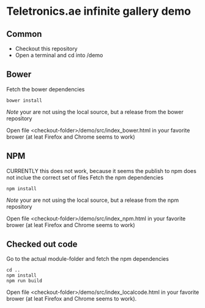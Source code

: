 # Teletronics.ae infinite gallery demo

## Common

* Checkout this repository
* Open a terminal and cd into <checkout-folder>/demo

## Bower

Fetch the bower dependencies
```
bower install
```
*Note* your are not using the local source, but a release from the bower repository

Open file &lt;checkout-folder&gt;/demo/src/index_bower.html in your favorite brower (at leat Firefox and Chrome seems to work)

## NPM

CURRENTLY this does not work, because it seems the publish to npm does not inclue the correct set of files
Fetch the npm dependencies
```
npm install
```
*Note* your are not using the local source, but a release from the npm repository

Open file &lt;checkout-folder&gt;/demo/src/index_npm.html in your favorite brower (at leat Firefox and Chrome seems to work)

## Checked out code

Go to the actual module-folder and fetch the npm dependencies
```
cd ..
npm install
npm run build
```

Open file &lt;checkout-folder&gt;/demo/src/index_localcode.html in your favorite brower (at leat Firefox and Chrome seems to work).